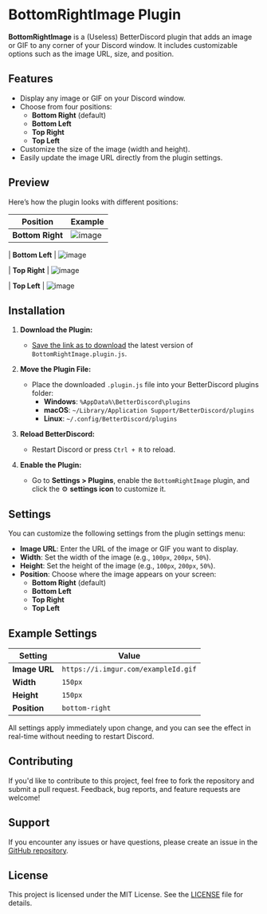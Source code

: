 # BottomRightImage Plugin

**BottomRightImage** is a (Useless) BetterDiscord plugin that adds an image or GIF to any corner of your Discord window. It includes customizable options such as the image URL, size, and position.

## Features

- Display any image or GIF on your Discord window.
- Choose from four positions:
  - **Bottom Right** (default)
  - **Bottom Left**
  - **Top Right**
  - **Top Left**
- Customize the size of the image (width and height).
- Easily update the image URL directly from the plugin settings.

## Preview

Here’s how the plugin looks with different positions:

| Position      | Example                                           |
|---------------|---------------------------------------------------|
| **Bottom Right**| ![image](https://github.com/user-attachments/assets/17914f94-57f8-4c75-a988-98a89fce1a49)

| **Bottom Left** | ![image](https://github.com/user-attachments/assets/3f4c0b9f-4196-475a-8d48-4f5bd97eaeeb)

| **Top Right**   | ![image](https://github.com/user-attachments/assets/100ef818-2183-4879-bacb-ce231c83bb14)

| **Top Left**    |  ![image](https://github.com/user-attachments/assets/7ad1a37f-ac72-4189-babe-7a453cb303cd)


## Installation

1. **Download the Plugin:**
   - [Save the link as to download](https://github.com/ElBFCambiaformas/BottomRightImage/raw/main/BottomRightImage.plugin.js) the latest version of `BottomRightImage.plugin.js`.

2. **Move the Plugin File:**
   - Place the downloaded `.plugin.js` file into your BetterDiscord plugins folder:
     - **Windows**: `%AppData%\BetterDiscord\plugins`
     - **macOS**: `~/Library/Application Support/BetterDiscord/plugins`
     - **Linux**: `~/.config/BetterDiscord/plugins`

3. **Reload BetterDiscord:**
   - Restart Discord or press `Ctrl + R` to reload.

4. **Enable the Plugin:**
   - Go to **Settings > Plugins**, enable the `BottomRightImage` plugin, and click the ⚙️ **settings icon** to customize it.

## Settings

You can customize the following settings from the plugin settings menu:

- **Image URL**: Enter the URL of the image or GIF you want to display.
- **Width**: Set the width of the image (e.g., `100px`, `200px`, `50%`).
- **Height**: Set the height of the image (e.g., `100px`, `200px`, `50%`).
- **Position**: Choose where the image appears on your screen:
  - **Bottom Right** (default)
  - **Bottom Left**
  - **Top Right**
  - **Top Left**

## Example Settings

| Setting      | Value                                   |
|--------------|-----------------------------------------|
| **Image URL** | `https://i.imgur.com/exampleId.gif`    |
| **Width**    | `150px`                                |
| **Height**   | `150px`                                |
| **Position** | `bottom-right`                         |

All settings apply immediately upon change, and you can see the effect in real-time without needing to restart Discord.

## Contributing

If you'd like to contribute to this project, feel free to fork the repository and submit a pull request. Feedback, bug reports, and feature requests are welcome!

## Support

If you encounter any issues or have questions, please create an issue in the [GitHub repository](https://github.com/ElBFCambiaformas/BottomRightImage/issues).

## License

This project is licensed under the MIT License. See the [LICENSE](LICENSE) file for details.

